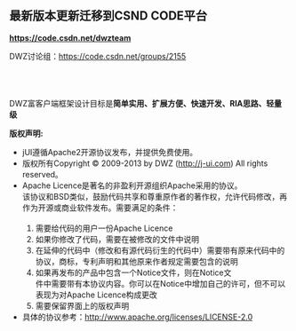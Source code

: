 <h2>最新版本更新迁移到CSND CODE平台</h2>
<b><a href='https://code.csdn.net/dwzteam'>https://code.csdn.net/dwzteam</a></b>

DWZ讨论组：https://code.csdn.net/groups/2155
<br><br><br><br>


DWZ富客户端框架设计目标是<b>简单实用、扩展方便、快速开发、RIA思路、轻量级</b>

<b>版权声明:</b>
<ul>
<li>jUI遵循Apache2开源协议发布，并提供免费使用。</li>
<li>版权所有Copyright © 2009-2013 by DWZ (<a href='http://j-ui.com'>http://j-ui.com</a>) All rights reserved。</li>
<li>Apache Licence是著名的非盈利开源组织Apache采用的协议。<br>
该协议和BSD类似，鼓励代码共享和尊重原作者的著作权，允许代码修改，再作为开源或商业软件发布。需要满足的条件：<br>
<br>
<ol>
<li>需要给代码的用户一份Apache Licence</li>
<li>如果你修改了代码，需要在被修改的文件中说明</li>
<li>在延伸的代码中（修改和有源代码衍生的代码中）需要带有原来代码中的协议，商标，专利声明和其他原来作者规定需要包含的说明</li>
<li>如果再发布的产品中包含一个Notice文件，则在Notice文<br>
件中需要带有本协议内容。你可以在Notice中增加自己的许可，但不可以表现为对Apache Licence构成更改</li>
<li>需要保留界面上的版权声明</li>
</ol>

</li>
<li>具体的协议参考：<a href='http://www.apache.org/licenses/LICENSE-2.0'>http://www.apache.org/licenses/LICENSE-2.0</a></li>
</ul>